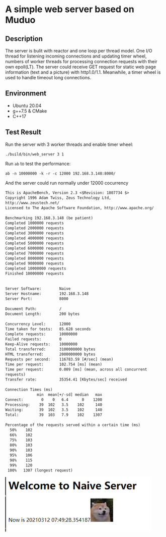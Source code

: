 # A simple web server based on Muduo
## Description
The server is bulit with reactor and one loop per thread model. One I/O thread for listening incoming connections and updating timer wheel, numbers of worker threads for processing connection requests with their own epoll(LT). The server could receive GET request for static web page information (text and a picture) with http1.0/1.1. Meanwhile, a timer wheel is used to handle timeout long connections.
## Environment
- Ubuntu 20.04
- g++7.5 & CMake
- C++17
## Test Result
Run the server with 3 worker threads and enable timer wheel:
```
./build/bin/web_server 3 1
```
Run `ab` to test the performance:
```
ab -n 10000000 -k -r -c 12000 192.168.3.148:8000/
```
And the server could run normally under 12000 cocurrency
```
This is ApacheBench, Version 2.3 <$Revision: 1807734 $>
Copyright 1996 Adam Twiss, Zeus Technology Ltd, http://www.zeustech.net/
Licensed to The Apache Software Foundation, http://www.apache.org/

Benchmarking 192.168.3.148 (be patient)
Completed 1000000 requests
Completed 2000000 requests
Completed 3000000 requests
Completed 4000000 requests
Completed 5000000 requests
Completed 6000000 requests
Completed 7000000 requests
Completed 8000000 requests
Completed 9000000 requests
Completed 10000000 requests
Finished 10000000 requests


Server Software:        Naive
Server Hostname:        192.168.3.148
Server Port:            8000

Document Path:          /
Document Length:        200 bytes

Concurrency Level:      12000
Time taken for tests:   85.628 seconds
Complete requests:      10000000
Failed requests:        0
Keep-Alive requests:    10000000
Total transferred:      3100000000 bytes
HTML transferred:       2000000000 bytes
Requests per second:    116783.59 [#/sec] (mean)
Time per request:       102.754 [ms] (mean)
Time per request:       0.009 [ms] (mean, across all concurrent requests)
Transfer rate:          35354.41 [Kbytes/sec] received

Connection Times (ms)
              min  mean[+/-sd] median   max
Connect:        0    0   6.4      0    1200
Processing:    39  102   3.5    102     140
Waiting:       39  102   3.5    102     140
Total:         39  103   7.9    102    1307

Percentage of the requests served within a certain time (ms)
  50%    102
  66%    102
  75%    103
  80%    103
  90%    103
  95%    106
  98%    115
  99%    120
 100%   1307 (longest request)
```
![image](./web_server/test_result/test.png)